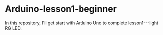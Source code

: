 # Arduino-lesson1-beginner
In this repository, I'll get start with Arduino Uno to complete lesson1---light RG LED.
